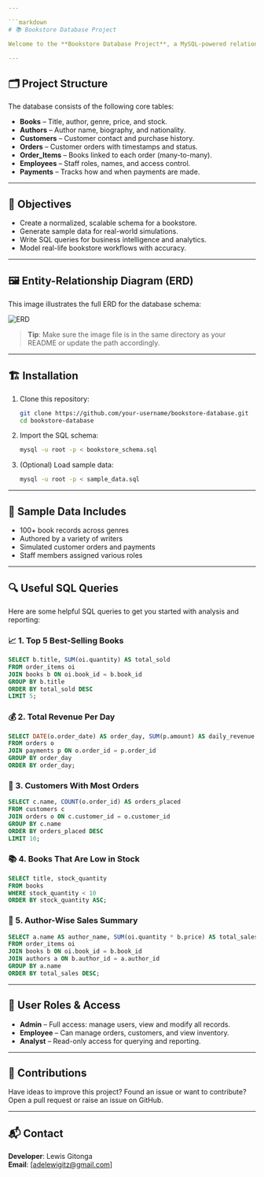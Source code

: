 ```yaml
---

```markdown
# 📚 Bookstore Database Project

Welcome to the **Bookstore Database Project**, a MySQL-powered relational database system designed to manage and analyze the key operations of a bookstore — from book inventory and customer transactions to employee roles and payment records.

---
```


## 🗂️ Project Structure

The database consists of the following core tables:

- **Books** – Title, author, genre, price, and stock.
- **Authors** – Author name, biography, and nationality.
- **Customers** – Customer contact and purchase history.
- **Orders** – Customer orders with timestamps and status.
- **Order_Items** – Books linked to each order (many-to-many).
- **Employees** – Staff roles, names, and access control.
- **Payments** – Tracks how and when payments are made.

---

## 🧠 Objectives

- Create a normalized, scalable schema for a bookstore.
- Generate sample data for real-world simulations.
- Write SQL queries for business intelligence and analytics.
- Model real-life bookstore workflows with accuracy.

---

## 🖼️ Entity-Relationship Diagram (ERD)

This image illustrates the full ERD for the database schema:

![ERD](A_Entity-Relationship_Diagram_(ERD)_of_a_%22bookstor.png)

> **Tip**: Make sure the image file is in the same directory as your README or update the path accordingly.

---

## 🏗️ Installation

1. Clone this repository:
   ```bash
   git clone https://github.com/your-username/bookstore-database.git
   cd bookstore-database
   ```

2. Import the SQL schema:
   ```bash
   mysql -u root -p < bookstore_schema.sql
   ```

3. (Optional) Load sample data:
   ```bash
   mysql -u root -p < sample_data.sql
   ```

---

## 🧪 Sample Data Includes

- 100+ book records across genres
- Authored by a variety of writers
- Simulated customer orders and payments
- Staff members assigned various roles

---

## 🔍 Useful SQL Queries

Here are some helpful SQL queries to get you started with analysis and reporting:

### 📈 1. Top 5 Best-Selling Books
```sql
SELECT b.title, SUM(oi.quantity) AS total_sold
FROM order_items oi
JOIN books b ON oi.book_id = b.book_id
GROUP BY b.title
ORDER BY total_sold DESC
LIMIT 5;
```

### 💰 2. Total Revenue Per Day
```sql
SELECT DATE(o.order_date) AS order_day, SUM(p.amount) AS daily_revenue
FROM orders o
JOIN payments p ON o.order_id = p.order_id
GROUP BY order_day
ORDER BY order_day;
```

### 🧍 3. Customers With Most Orders
```sql
SELECT c.name, COUNT(o.order_id) AS orders_placed
FROM customers c
JOIN orders o ON c.customer_id = o.customer_id
GROUP BY c.name
ORDER BY orders_placed DESC
LIMIT 10;
```

### 📚 4. Books That Are Low in Stock
```sql
SELECT title, stock_quantity
FROM books
WHERE stock_quantity < 10
ORDER BY stock_quantity ASC;
```

### 📝 5. Author-Wise Sales Summary
```sql
SELECT a.name AS author_name, SUM(oi.quantity * b.price) AS total_sales
FROM order_items oi
JOIN books b ON oi.book_id = b.book_id
JOIN authors a ON b.author_id = a.author_id
GROUP BY a.name
ORDER BY total_sales DESC;
```

---

## 👥 User Roles & Access

- **Admin** – Full access: manage users, view and modify all records.
- **Employee** – Can manage orders, customers, and view inventory.
- **Analyst** – Read-only access for querying and reporting.

---

## 🤝 Contributions

Have ideas to improve this project? Found an issue or want to contribute?  
Open a pull request or raise an issue on GitHub.

---

## 📬 Contact

**Developer**: Lewis Gitonga  
**Email**: [adelewigitz@gmail.com]  

